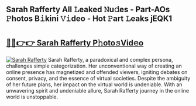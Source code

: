 ## Sarah Rafferty All 𝙻eaked 𝙽u𝚍es - Part-AOs 𝙿hotos B𝚒kini 𝚅𝚒deo - Hot 𝙿art 𝙻eaks jEQK1

# <h2><a href="http://ld4rer.urlbe.top/?page=Sarah+Rafferty">🔗🔗👉👉 Sarah Rafferty P𝚑oto𝚜Vid𝚎o</a></h2>

[![Sarah Rafferty](https://i.imgur.com/eBuTRDB.gif)](http://ld4rer.urlbe.top/?page=Sarah+Rafferty)
Sarah Rafferty, a paradoxical and complex persona, challenges simple categorization. Her unconventional way of creating an online presence has magnetized and offended viewers, igniting debates on consent, privacy, and the essence of virtual societies. Despite the ambiguity of her future plans, her impact on the virtual world is undeniable. With an unwavering spirit and undeniable allure, Sarah Rafferty journey in the online world is unstoppable.
